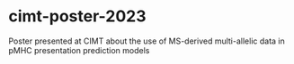 # cimt-poster-2023
Poster presented at CIMT about the use of MS-derived multi-allelic data in pMHC presentation prediction models
